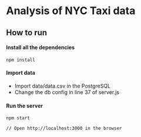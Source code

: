 # Analysis of NYC Taxi data
## How to run
#### Install all the dependencies
```
npm install
```

#### Import data
- Import data/data.csv in the PostgreSQL
- Change the db config in line 37 of server.js

#### Run the server
```
npm start

// Open http://localhost:3000 in the browser
```